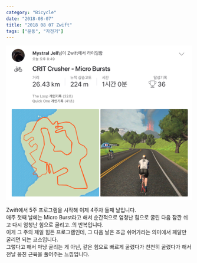 ```yaml
---
category: "Bicycle"
date: "2018-08-07"
title: "2018 08 07 Zwift"
tags: ["운동", "자전거"]
---
```


![운동 결과](images/zwift.png)  

Zwift에서 5주 프로그램을 시작해 이제 4주차 둘째 날입니다.  
매주 첫째 날에는 Micro Burst라고 해서 순간적으로 엄청난 힘으로 굴린 다음 잠깐 쉬고 다시 엄청난 힘으로 굴리고..의 반복입니다.  
이게 그 주의 제일 힘든 프로그램인데, 그 다음 날은 조금 쉬어가라는 의미에서 페달만 굴리면 되는 코스입니다.  
그렇다고 해서 마냥 굴리는 게 아닌, 같은 힘으로 빠르게 굴렸다가 천천히 굴렸다가 해서 전날 뭉친 근육을 풀어주는 느낌입니다.
